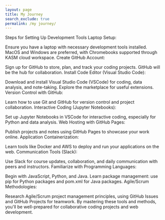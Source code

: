 ```yaml
---
layout: page
title: My Journey
search_exclude: true
permalink: /my journey/
---
```


Steps for Setting Up Development Tools
Laptop Setup:

Ensure you have a laptop with necessary development tools installed.
MacOS and Windows are preferred, with Chromebooks supported through KASM cloud workspace.
Create GitHub Account:

Sign up for GitHub to store, plan, and track your coding projects. GitHub will be the hub for collaboration.
Install Code Editor (Visual Studio Code):

Download and install Visual Studio Code (VSCode) for coding, data analysis, and note-taking.
Explore the marketplace for useful extensions.
Version Control with GitHub:

Learn how to use Git and GitHub for version control and project collaboration.
Interactive Coding (Jupyter Notebooks):

Set up Jupyter Notebooks in VSCode for interactive coding, especially for Python and data analysis.
Web Hosting with GitHub Pages:

Publish projects and notes using GitHub Pages to showcase your work online.
Application Containerization:

Learn tools like Docker and AWS to deploy and run your applications on the web.
Communication Tools (Slack):

Use Slack for course updates, collaboration, and daily communication with peers and instructors.
Familiarize with Programming Languages:

Begin with JavaScript, Python, and Java.
Learn package management: use pip for Python packages and pom.xml for Java packages.
Agile/Scrum Methodologies:

Research Agile/Scrum project management principles, using GitHub Issues and GitHub Projects for teamwork.
By mastering these tools and methods, you'll be well-prepared for collaborative coding projects and web development.



